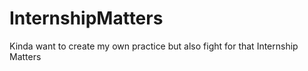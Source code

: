 # InternshipMatters
Kinda want to create my own practice but also fight for that Internship Matters
